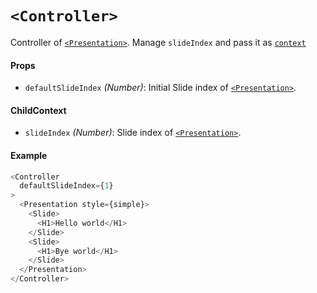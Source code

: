 # `<Controller>`

Controller of [`<Presentation>`](/docs/api/Presentation).
Manage `slideIndex` and pass it as [`context`](https://facebook.github.io/react/docs/context.html)

#### Props

- `defaultSlideIndex` *(Number)*: Initial Slide index of [`<Presentation>`](/docs/api/Presentation).

#### ChildContext

- `slideIndex` *(Number)*: Slide index of [`<Presentation>`](/docs/api/Presentation).

#### Example

```js
<Controller
  defaultSlideIndex={1}
>
  <Presentation style={simple}>
    <Slide>
      <H1>Hello world</H1>
    </Slide>
    <Slide>
      <H1>Bye world</H1>
    </Slide>
  </Presentation>
</Controller>
```
